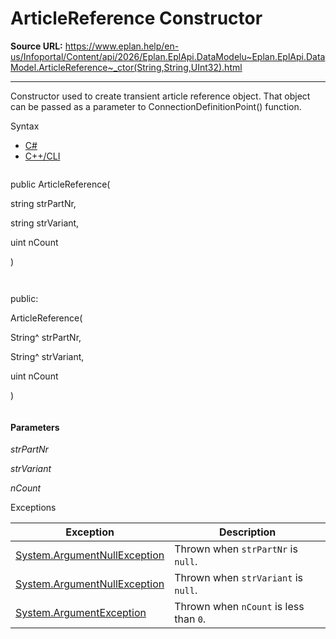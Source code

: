 # ArticleReference Constructor

**Source URL:** https://www.eplan.help/en-us/Infoportal/Content/api/2026/Eplan.EplApi.DataModelu~Eplan.EplApi.DataModel.ArticleReference~_ctor(String,String,UInt32).html

---

Constructor used to create transient article reference object. That object can be passed as a parameter to ConnectionDefinitionPoint() function.

Syntax

- [C#](#i-syntax-CS)
- [C++/CLI](#i-syntax-CPP2005)

```
```
public ArticleReference( 

   string strPartNr,

   string strVariant,

   uint nCount

)
```
```

```
```
public:

ArticleReference( 

   String^ strPartNr,

   String^ strVariant,

   uint nCount

)
```
```

#### Parameters

*strPartNr*


*strVariant*


*nCount*

Exceptions

| Exception | Description |
| --- | --- |
| [System.ArgumentNullException](#) | Thrown when `strPartNr` is `null`. |
| [System.ArgumentNullException](#) | Thrown when `strVariant` is `null`. |
| [System.ArgumentException](#) | Thrown when `nCount` is less than `0`. |
